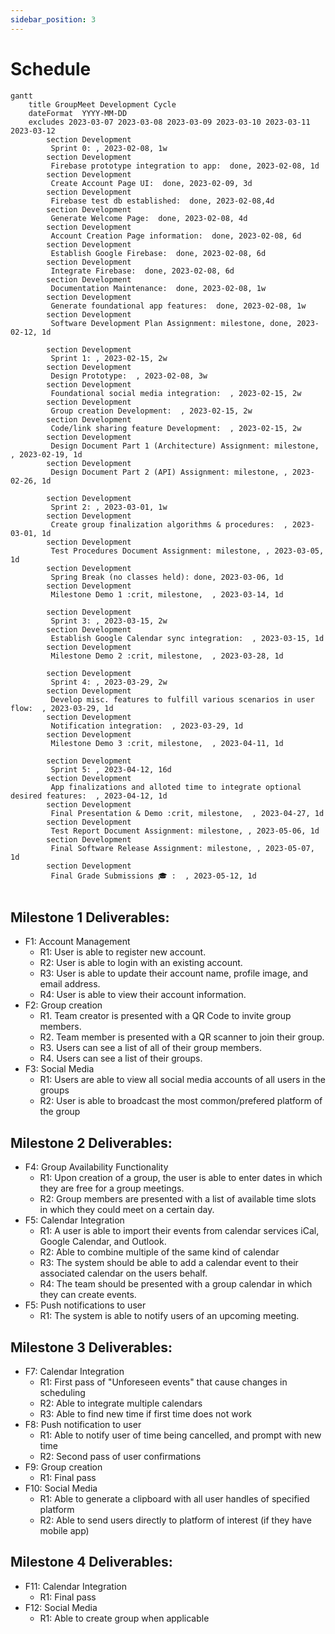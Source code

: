 ```yaml
---
sidebar_position: 3
---
```


# Schedule

```mermaid
gantt
    title GroupMeet Development Cycle
    dateFormat  YYYY-MM-DD
    excludes 2023-03-07 2023-03-08 2023-03-09 2023-03-10 2023-03-11 2023-03-12
        section Development 
         Sprint 0: , 2023-02-08, 1w
        section Development 
         Firebase prototype integration to app:  done, 2023-02-08, 1d
        section Development 
         Create Account Page UI:  done, 2023-02-09, 3d
        section Development 
         Firebase test db established:  done, 2023-02-08,4d
        section Development 
         Generate Welcome Page:  done, 2023-02-08, 4d
        section Development 
         Account Creation Page information:  done, 2023-02-08, 6d
        section Development 
         Establish Google Firebase:  done, 2023-02-08, 6d
        section Development 
         Integrate Firebase:  done, 2023-02-08, 6d
        section Development 
         Documentation Maintenance:  done, 2023-02-08, 1w
        section Development 
         Generate foundational app features:  done, 2023-02-08, 1w
        section Development 
         Software Development Plan Assignment: milestone, done, 2023-02-12, 1d
         
        section Development 
         Sprint 1: , 2023-02-15, 2w
        section Development 
         Design Prototype:  , 2023-02-08, 3w
        section Development 
         Foundational social media integration:  , 2023-02-15, 2w
        section Development 
         Group creation Development:  , 2023-02-15, 2w
        section Development 
         Code/link sharing feature Development:  , 2023-02-15, 2w
        section Development 
         Design Document Part 1 (Architecture) Assignment: milestone, , 2023-02-19, 1d
        section Development 
         Design Document Part 2 (API) Assignment: milestone, , 2023-02-26, 1d
         
        section Development 
         Sprint 2: , 2023-03-01, 1w
        section Development 
         Create group finalization algorithms & procedures:  , 2023-03-01, 1d
        section Development 
         Test Procedures Document Assignment: milestone, , 2023-03-05, 1d
        section Development 
         Spring Break (no classes held): done, 2023-03-06, 1d
        section Development 
         Milestone Demo 1 :crit, milestone,  , 2023-03-14, 1d
         
        section Development 
         Sprint 3: , 2023-03-15, 2w
        section Development 
         Establish Google Calendar sync integration:  , 2023-03-15, 1d
        section Development 
         Milestone Demo 2 :crit, milestone,  , 2023-03-28, 1d
         
        section Development 
         Sprint 4: , 2023-03-29, 2w
        section Development 
         Develop misc. features to fulfill various scenarios in user flow:  , 2023-03-29, 1d
        section Development 
         Notification integration:  , 2023-03-29, 1d
        section Development 
         Milestone Demo 3 :crit, milestone,  , 2023-04-11, 1d
         
        section Development 
         Sprint 5: , 2023-04-12, 16d
        section Development 
         App finalizations and alloted time to integrate optional desired features:  , 2023-04-12, 1d
        section Development 
         Final Presentation & Demo :crit, milestone,  , 2023-04-27, 1d
        section Development 
         Test Report Document Assignment: milestone, , 2023-05-06, 1d
        section Development 
         Final Software Release Assignment: milestone, , 2023-05-07, 1d
        section Development 
         Final Grade Submissions 🎓 :  , 2023-05-12, 1d
        
```
## Milestone 1 Deliverables:
- F1: Account Management
    - R1: User is able to register new account.
    - R2: User is able to login with an existing account.
    - R3: User is able to update their account name, profile image, and email address.
    - R4: User is able to view their account information.
- F2: Group creation
    - R1. Team creator is presented with a QR Code to invite group members.
    - R2. Team member is presented with a QR scanner to join their group.
    - R3. Users can see a list of all of their group members.
    - R4. Users can see a list of their groups.
- F3: Social Media
    - R1: Users are able to view all social media accounts of all users in the groups
    - R2: User is able to broadcast the most common/prefered platform of the group

## Milestone 2 Deliverables:
- F4: Group Availability Functionality
    - R1: Upon creation of a group, the user is able to enter dates in which they are free for a group meetings.
    - R2: Group members are presented with a list of available time slots in which they could meet on a certain day.
 - F5: Calendar Integration
    - R1: A user is able to import their events from calendar services iCal, Google Calendar, and Outlook.
    - R2: Able to combine multiple of the same kind of calendar
    - R3: The system should be able to add a calendar event to their associated calendar on the users behalf.
    - R4: The team should be presented with a group calendar in which they can create events.
- F5: Push notifications to user
    - R1: The system is able to notify users of an upcoming meeting.


## Milestone 3 Deliverables:
- F7: Calendar Integration
    - R1: First pass of "Unforeseen events" that cause changes in scheduling
    - R2: Able to integrate multiple calendars
    - R3: Able to find new time if first time does not work
- F8: Push notification to user
    - R1: Able to notify user of time being cancelled, and prompt with new time
    - R2: Second pass of user confirmations
- F9: Group creation
    - R1: Final pass
- F10: Social Media
    - R1: Able to generate a clipboard with all user handles of specified platform
    - R2: Able to send users directly to platform of interest (if they have mobile app)
    
## Milestone 4 Deliverables:
- F11: Calendar Integration
    - R1: Final pass
- F12: Social Media
    - R1: Able to create group when applicable
